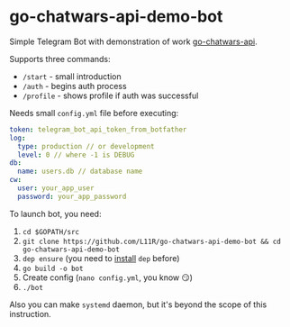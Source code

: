 # go-chatwars-api-demo-bot
Simple Telegram Bot with demonstration of work [go-chatwars-api](https://github.com/L11R/go-chatwars-api).

Supports three commands:
* `/start` - small introduction
* `/auth` - begins auth process
* `/profile` - shows profile if auth was successful

Needs small `config.yml` file before executing:
```yaml
token: telegram_bot_api_token_from_botfather
log:
  type: production // or development
  level: 0 // where -1 is DEBUG
db:
  name: users.db // database name
cw:
  user: your_app_user
  password: your_app_password
```

To launch bot, you need:
1. `cd $GOPATH/src`
2. `git clone https://github.com/L11R/go-chatwars-api-demo-bot && cd go-chatwars-api-demo-bot`
3. `dep ensure` (you need to [install](https://github.com/golang/dep) `dep` before)
4. `go build -o bot`
5. Create config (`nano config.yml`, you know 😏)
6. `./bot`

Also you can make `systemd` daemon, but it's beyond the scope of this instruction.